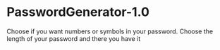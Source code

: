 # PasswordGenerator-1.0
Choose if you want numbers or symbols in your password.
Choose the length of your password and there you have it
